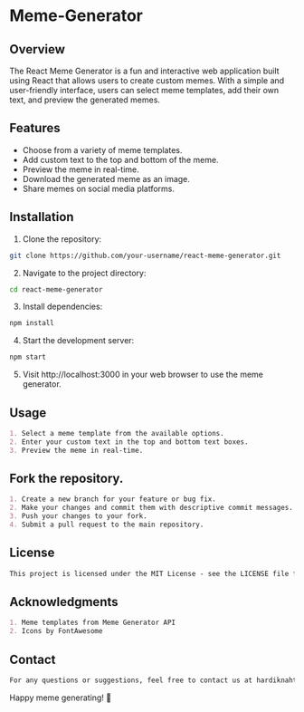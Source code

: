 # Meme-Generator

## Overview
The React Meme Generator is a fun and interactive web application built using React that allows users to create custom memes. With a simple and user-friendly interface, users can select meme templates, add their own text, and preview the generated memes.

## Features
- Choose from a variety of meme templates.
- Add custom text to the top and bottom of the meme.
- Preview the meme in real-time.
- Download the generated meme as an image.
- Share memes on social media platforms.


## Installation


1. Clone the repository:
```bash
git clone https://github.com/your-username/react-meme-generator.git
```
2. Navigate to the project directory:
```bash
cd react-meme-generator
```
3. Install dependencies:
```bash
npm install
```
4. Start the development server:
```bash
npm start
```
5. Visit http://localhost:3000 in your web browser to use the meme generator.

## Usage

```markdown
1. Select a meme template from the available options.
2. Enter your custom text in the top and bottom text boxes.
3. Preview the meme in real-time.
```

## Fork the repository.

```markdown
1. Create a new branch for your feature or bug fix.
2. Make your changes and commit them with descriptive commit messages.
3. Push your changes to your fork.
4. Submit a pull request to the main repository.
```

## License

```markdown
This project is licensed under the MIT License - see the LICENSE file for details.
```

## Acknowledgments

```markdown
1. Meme templates from Meme Generator API
2. Icons by FontAwesome
```

## Contact

```markdown
For any questions or suggestions, feel free to contact us at hardiknahta111@gmail.com.
```

Happy meme generating! 🚀
